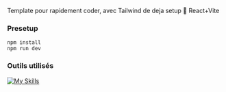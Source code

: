 Template pour rapidement coder, avec Tailwind de deja setup 🚀
React+Vite
### Presetup
```
npm install
npm run dev
```
### Outils utilisés
[![My Skills](https://skillicons.dev/icons?i=react,scss,tailwind&theme=light)](https://skillicons.dev)
